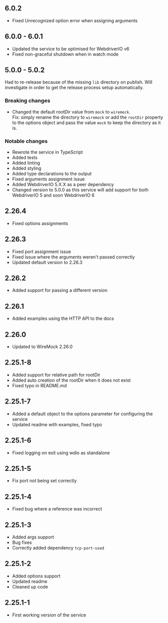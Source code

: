 ## 6.0.2

- Fixed Unrecognized option error when assigning arguments

## 6.0.0 - 6.0.1

- Updated the service to be optimised for WebdriverIO v6
- Fixed non-graceful shutdown when in watch mode

## 5.0.0 - 5.0.2

Had to re-release because of the missing `lib` directory on publish. Will investigate in order to get the release process setup automatically.

### Breaking changes

- Changed the default rootDir value from `mock` to `wiremock`.\
Fix: simply rename the directory to `wiremock` or add the `rootDir` property to the options object and pass the value `mock` to keep the directory as it is.

### Notable changes

- Rewrote the service in TypeScript
- Added tests
- Added linting
- Added styling
- Added type declarations to the output
- Fixed arguments assignment issue
- Added WebdriverIO 5.X.X as a peer dependency
- Changed version to 5.0.0 as this service will add support for both WebdriverIO 5 and soon WebdriverIO 6

## 2.26.4

- Fixed options assignments

## 2.26.3

- Fixed port assignment issue
- Fixed issue where the arguments weren't passed correctly
- Updated default version to 2.26.3

## 2.26.2

- Added support for passing a different version

## 2.26.1

- Added examples using the HTTP API to the docs

## 2.26.0

- Updated to WireMock 2.26.0

## 2.25.1-8

- Added support for relative path for rootDir
- Added auto creation of the rootDir when it does not exist
- Fixed typo in README.md

## 2.25.1-7

- Added a default object to the options parameter for configuring the service
- Updated readme with examples, fixed typo

## 2.25.1-6

- Fixed logging on exit using wdio as standalone

## 2.25.1-5

- Fix port not being set correctly

## 2.25.1-4

- Fixed bug where a reference was incorrect

## 2.25.1-3

- Added args support
- Bug fixes
- Correctly added dependency `tcp-port-used`

## 2.25.1-2

- Added options support
- Updated readme
- Cleaned up code

## 2.25.1-1

- First working version of the service